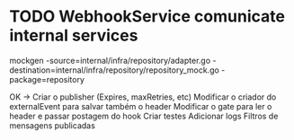# TODO WebhookService comunicate internal services

mockgen -source=internal/infra/repository/adapter.go -destination=internal/infra/repository/repository_mock.go -package=repository


OK -> Criar o publisher (Expires, maxRetries, etc)
Modificar o criador do externalEvent para salvar também o header
Modificar o gate para ler o header e passar postagem do hook
Criar testes
Adicionar logs
Filtros de mensagens publicadas